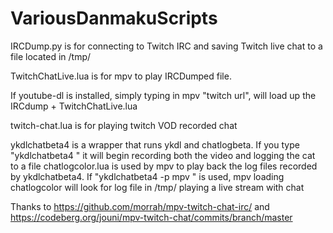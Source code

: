 # VariousDanmakuScripts

IRCDump.py is for connecting to Twitch IRC and saving Twitch live chat to a file located in /tmp/

TwitchChatLive.lua is for mpv to play IRCDumped file.

If youtube-dl is installed, simply typing in mpv "twitch url", will load up the IRCdump + TwitchChatLive.lua 

twitch-chat.lua is for playing twitch VOD recorded chat

ykdlchatbeta4 is a wrapper that runs ykdl and chatlogbeta.  If you type "ykdlchatbeta4 <a huya or douyu url>" it will begin recording both the video and logging the cat to a file
chatlogcolor.lua is used by mpv to play back the log files recorded by ykdlchatbeta4.  If "ykdlchatbeta4 -p mpv <a huya or douyu url>" is used, mpv loading chatlogcolor will look for log file in /tmp/ playing a live stream with chat

Thanks to https://github.com/morrah/mpv-twitch-chat-irc/ and https://codeberg.org/jouni/mpv-twitch-chat/commits/branch/master 
